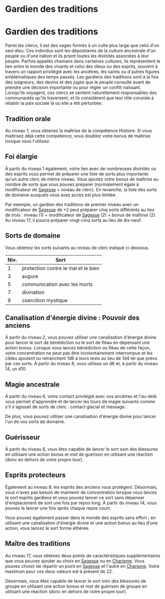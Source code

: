 [][Items]

# Gardien des traditions

[][Generic]

# Gardien des traditions

Parmi les clercs, il est des sages formés à un culte plus large que celui d'un seul dieu. Ces individus sont les dépositaires de la culture ancestrale d'un peuple ou d'une nation et ils prient toutes les divinités associées à leur peuple. Parfois appelés chamans dans certaines cultures, ils représentent le lien entre le monde des vivants et celui des dieux ou des esprits, souvent à travers un rapport privilégié avec les ancêtres, les saints ou d'autres figures emblématiques des temps passés. Les gardiens des traditions sont à la fois des soigneurs, des devins et des juges que le peuple consulte avant de prendre une décision importante ou pour régler un conflit naissant. Lorsqu'ils voyagent, ces clercs se sentent naturellement responsables des communautés qu'ils traversent, et ils considèrent que leur rôle consiste à rétablir la paix sociale là où elle a été perturbée.

[][Generic]

## Tradition orale

Au niveau 1, vous obtenez la maîtrise de la compétence Histoire. Si vous maîtrisez déjà cette compétence, vous doublez votre bonus de maîtrise lorsque vous l'utilisez.

[][Generic]

## Foi élargie

À partir du niveau 1 également, votre lien avec de nombreuses divinités ou des esprits vous permet de préparer une liste de sorts plus importante qu'un autre clerc de même niveau. Vous ajoutez votre bonus de maîtrise au nombre de sorts que vous pouvez préparer (normalement égale à modificateur de [Sagesse] + niveau de clerc). En revanche, la liste des sorts de domaine auxquels vous avez accès est plus limitée.

Par exemple, un gardien des traditions de premier niveau avec un modificateur de [Sagesse] de +2 peut préparer cinq sorts différents au lieu de trois : niveau (1) + modificateur de [Sagesse] (2) + bonus de maîtrise (2). Au niveau 17, il pourra préparer vingt-cinq sorts au lieu de dix-neuf.

[][Generic]

## Sorts de domaine

Vous obtenez les sorts suivants au niveau de clerc indiqué ci-dessous.

|Niv.|Sort|
|---|---|
|1|protection contre le mal et le bien|
|3|augure|
|5|communication avec les morts|
|7|divination|
|9|coercition mystique|

[][Generic]

## Canalisation d'énergie divine : Pouvoir des anciens

À partir du niveau 2, vous pouvez utiliser une canalisation d'énergie divine pour lancer le sort de bénédiction ou le sort de fléau en dépensant une action bonus. Lorsque vous lancez bénédiction ou fléau de cette façon, votre concentration ne peut pas être involontairement interrompue et les cibles ajoutent ou retranchent 1d6 à leurs tests au lieu de 1d4 tel que prévu par ces sorts. À partir du niveau 8, vous utilisez un d8 et, à partir du niveau 14, un d10.

[][Generic]

## Magie ancestrale

À partir du niveau 6, votre contact privilégié avec vos ancêtres et l'au-delà vous permet d'apprendre et de lancer les tours de magie suivants comme s'il s'agissait de sorts de clerc : contact glacial et message.

De plus, vous pouvez utiliser une canalisation d'énergie divine pour lancer l'un de vos sorts de domaine.

[][Generic]

## Guérisseur

À partir du niveau 8, vous êtes capable de lancer le sort soin des blessures en utilisant une action bonus et mot de guérison en utilisant une réaction (donc en dehors de votre propre tour).

[][Generic]

## Esprits protecteurs

Également au niveau 8, les esprits des anciens vous protègent. Désormais, vous n'avez pas besoin de maintenir de concentration lorsque vous lancez le sort esprits gardiens et vous pouvez lancer ce sort sans dépenser d'emplacement de sort une fois par repos long. À partir du niveau 14, vous pouvez le lancer une fois après chaque repos court.

Vous pouvez également passer dans le monde des esprits sans effort ; en utilisant une canalisation d'énergie divine et une action bonus au lieu d'une action, vous lancez le sort forme éthérée.

[][Generic]

## Maître des traditions

Au niveau 17, vous obtenez deux points de caractéristiques supplémentaires que vous pouvez ajouter au choix en [Sagesse] ou en [Charisme]. Vous pouvez choisir de répartir un point en [Sagesse] et l'autre en [Charisme]. Votre maximum pour ces deux valeurs est à présent de 22.

Désormais, vous êtes capable de lancer le sort soin des blessures de groupe en utilisant une action bonus et mot de guérison de groupe en utilisant une réaction (donc en dehors de votre propre tour).


[Force]: abilities_strength_hd.md
[Dextérité]: abilities_dexterity_hd.md
[Constitution]: abilities_constitution_hd.md
[Intelligence]: abilities_intelligence_hd.md
[Sagesse]: abilities_wisdom_hd.md
[Charisme]: abilities_charisma_hd.md


[Items]: #
[Generic]: #
